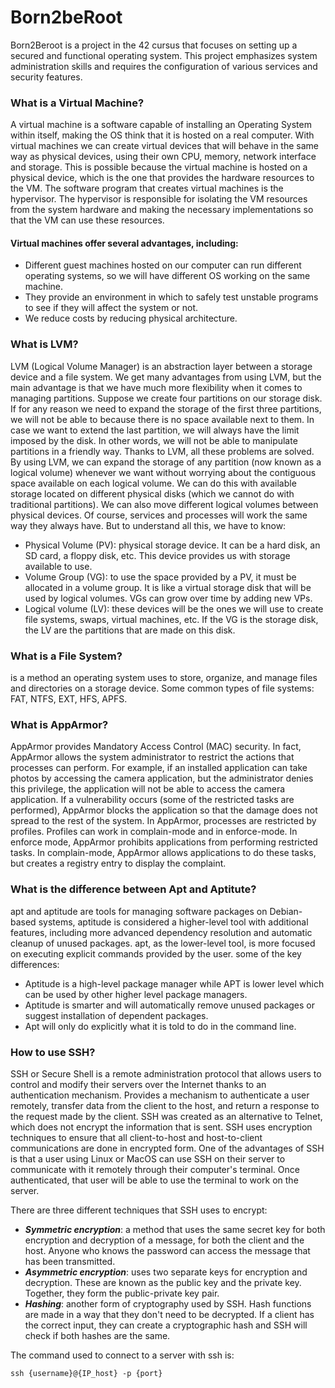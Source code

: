 # Born2beRoot
Born2Beroot is a project in the 42 cursus that focuses on setting up a secured and functional operating system. This project emphasizes system administration skills and requires the configuration of various services and security features.

### What is a Virtual Machine?
A virtual machine is a software capable of installing an Operating System within itself, making the OS think that it is hosted on a real computer. With virtual machines we can create virtual devices that will behave in the same way as physical devices, using their own CPU, memory, network interface and storage. This is possible because the virtual machine is hosted on a physical device, which is the one that provides the hardware resources to the VM. The software program that creates virtual machines is the hypervisor. The hypervisor is responsible for isolating the VM resources from the system hardware and making the necessary implementations so that the VM can use these resources.

#### Virtual machines offer several advantages, including:
- Different guest machines hosted on our computer can run different operating systems, so we will have different OS working on the same machine.
- They provide an environment in which to safely test unstable programs to see if they will affect the system or not.
- We reduce costs by reducing physical architecture.

### What is LVM?
LVM (Logical Volume Manager) is an abstraction layer between a storage device and a file system. We get many advantages from using LVM, but the main advantage is that we have much more flexibility when it comes to managing partitions. Suppose we create four partitions on our storage disk. If for any reason we need to expand the storage of the first three partitions, we will not be able to because there is no space available next to them. In case we want to extend the last partition, we will always have the limit imposed by the disk. In other words, we will not be able to manipulate partitions in a friendly way. Thanks to LVM, all these problems are solved.
By using LVM, we can expand the storage of any partition (now known as a logical volume) whenever we want without worrying about the contiguous space available on each logical volume. We can do this with available storage located on different physical disks (which we cannot do with traditional partitions). We can also move different logical volumes between physical devices. Of course, services and processes will work the same way they always have. But to understand all this, we have to know:
- Physical Volume (PV): physical storage device. It can be a hard disk, an SD card, a floppy disk, etc. This device provides us with storage available to use.
- Volume Group (VG): to use the space provided by a PV, it must be allocated in a volume group. It is like a virtual storage disk that will be used by logical volumes. VGs can grow over time by adding new VPs.
- Logical volume (LV): these devices will be the ones we will use to create file systems, swaps, virtual machines, etc. If the VG is the storage disk, the LV are the partitions that are made on this disk.

### What is a File System?
is a method an operating system uses to store, organize, and manage files and directories on a storage device.
Some common types of file systems: FAT, NTFS, EXT, HFS, APFS.

### What is AppArmor?
AppArmor provides Mandatory Access Control (MAC) security. In fact, AppArmor allows the system administrator to restrict the actions that processes can perform. For example, if an installed application can take photos by accessing the camera application, but the administrator denies this privilege, the application will not be able to access the camera application. If a vulnerability occurs (some of the restricted tasks are performed), AppArmor blocks the application so that the damage does not spread to the rest of the system.
In AppArmor, processes are restricted by profiles. Profiles can work in complain-mode and in enforce-mode. In enforce mode, AppArmor prohibits applications from performing restricted tasks. In complain-mode, AppArmor allows applications to do these tasks, but creates a registry entry to display the complaint.

### What is the difference between Apt and Aptitute?
apt and aptitude are tools for managing software packages on Debian-based systems, aptitude is considered a higher-level tool with additional features, including more advanced dependency resolution and automatic cleanup of unused packages. apt, as the lower-level tool, is more focused on executing explicit commands provided by the user. some of the key differences:
- Aptitude is a high-level package manager while APT is lower level which can be used by other higher level package managers.
- Aptitude is smarter and will automatically remove unused packages or suggest installation of dependent packages.
- Apt will only do explicitly what it is told to do in the command line.

### How to use SSH?
SSH or Secure Shell is a remote administration protocol that allows users to control and modify their servers over the Internet thanks to an authentication mechanism. Provides a mechanism to authenticate a user remotely, transfer data from the client to the host, and return a response to the request made by the client.
SSH was created as an alternative to Telnet, which does not encrypt the information that is sent. SSH uses encryption techniques to ensure that all client-to-host and host-to-client communications are done in encrypted form. One of the advantages of SSH is that a user using Linux or MacOS can use SSH on their server to communicate with it remotely through their computer's terminal. Once authenticated, that user will be able to use the terminal to work on the server.

There are three different techniques that SSH uses to encrypt:
- ***Symmetric encryption***: a method that uses the same secret key for both encryption and decryption of a message, for both the client and the host. Anyone who knows the password can access the message that has been transmitted.
- ***Asymmetric encryption***: uses two separate keys for encryption and decryption. These are known as the public key and the private key. Together, they form the public-private key pair.
- ***Hashing***: another form of cryptography used by SSH. Hash functions are made in a way that they don't need to be decrypted. If a client has the correct input, they can create a cryptographic hash and SSH will check if both hashes are the same.

The command used to connect to a server with ssh is:

    ssh {username}@{IP_host} -p {port}
